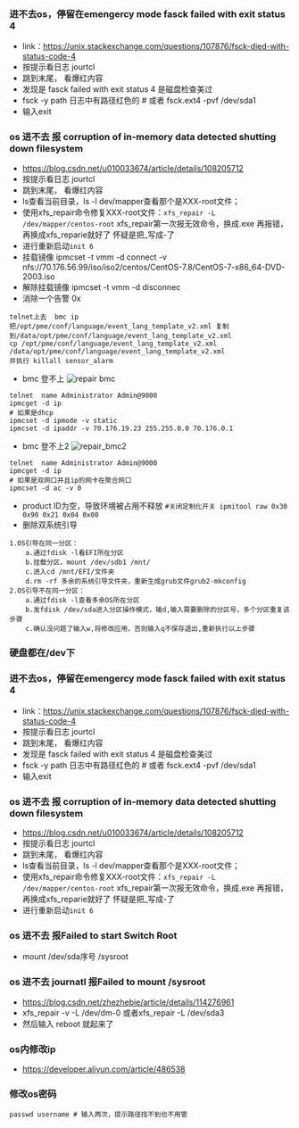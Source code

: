 ### 进不去os，停留在emengercy mode fasck failed with exit status 4 
- link：https://unix.stackexchange.com/questions/107876/fsck-died-with-status-code-4
- 按提示看日志 jourtcl 
- 跳到末尾， 看爆红内容
- 发现是 fasck failed with exit status 4 是磁盘检查美过
- fsck -y path 日志中有路径红色的 # 或者 fsck.ext4 -pvf /dev/sda1
- 输入exit

### os 进不去 报 corruption of in-memory data detected shutting down filesystem 
- https://blog.csdn.net/u010033674/article/details/108205712
- 按提示看日志 jourtcl 
- 跳到末尾， 看爆红内容
- ls查看当前目录，ls -l dev/mapper查看那个是XXX-root文件；
- 使用xfs_repair命令修复XXX-root文件：`xfs_repair -L /dev/mapper/centos-root` xfs_repair第一次报无效命令，换成.exe 再报错，再换成xfs_reparie就好了 怀疑是把_写成-了
- 进行重新启动`init 6`
- 挂载镜像 ipmcset -t vmm -d connect -v nfs://70.176.56.99/iso/iso2/centos/CentOS-7.8/CentOS-7-x86_64-DVD-2003.iso
- 解除挂载镜像 ipmcset -t vmm -d disconnec
- 消除一个告警 0x
```
telnet上去  bmc ip
把/opt/pme/conf/language/event_lang_template_v2.xml 复制到/data/opt/pme/conf/language/event_lang_template_v2.xml
cp /opt/pme/conf/language/event_lang_template_v2.xml /data/opt/pme/conf/language/event_lang_template_v2.xml
并执行 killall sensor_alarm
```
- bmc 登不上
![repair bmc](../imgs/2022-09-15_191339.png)
```
telnet  name Administrator Admin@9000
ipmcget -d ip
# 如果是dhcp
ipmcset -d ipmode -v static
ipmcset -d ipaddr -v 70.176.19.23 255.255.0.0 70.176.0.1
```
- bmc 登不上2
![repair_bmc2](../imgs/repair_bmc2.png)
```
telnet  name Administrator Admin@9000
ipmcget -d ip
# 如果是双网口并且ip的网卡在聚合网口
ipmcset -d ac -v 0
```
- product ID为空，导致环境被占用不释放 `#关闭定制化开关 ipmitool raw 0x30 0x90 0x21 0x04 0x00`
- 删除双系统引导
```
1.OS引导在同一分区：
	a.通过fdisk -l看EFI所在分区
	b.挂载分区，mount /dev/sdb1 /mnt/
	c.进入cd /mnt/EFI/文件夹
	d.rm -rf 多余的系统引导文件夹，重新生成grub文件grub2-mkconfig
2.OS引导不在同一分区：
	a.通过fdisk -l查看多余OS所在分区
	b.发fdisk /dev/sda进入分区操作模式，输d,输入需要删除的分区号，多个分区重复该步骤
	c.确认没问题了输入w,将修改应用，否则输入q不保存退出,重新执行以上步骤
```
### 硬盘都在/dev下
### 进不去os，停留在emengercy mode fasck failed with exit status 4 
- link：https://unix.stackexchange.com/questions/107876/fsck-died-with-status-code-4
- 按提示看日志 jourtcl 
- 跳到末尾， 看爆红内容
- 发现是 fasck failed with exit status 4 是磁盘检查美过
- fsck -y path 日志中有路径红色的 # 或者 fsck.ext4 -pvf /dev/sda1
- 输入exit

### os 进不去 报 corruption of in-memory data detected shutting down filesystem 
- https://blog.csdn.net/u010033674/article/details/108205712
- 按提示看日志 jourtcl 
- 跳到末尾， 看爆红内容
- ls查看当前目录，ls -l dev/mapper查看那个是XXX-root文件；
- 使用xfs_repair命令修复XXX-root文件：`xfs_repair -L /dev/mapper/centos-root` xfs_repair第一次报无效命令，换成.exe 再报错，再换成xfs_reparie就好了 怀疑是把_写成-了
- 进行重新启动`init 6`
### os 进不去 报Failed to start Switch Root
- mount /dev/sda序号 /sysroot

### os 进不去 journatl 报Failed to mount /sysroot
- https://blog.csdn.net/zhezhebie/article/details/114276961
- xfs_repair -v -L /dev/dm-0 或者xfs_repair -L /dev/sda3
- 然后输入 reboot 就起来了
### os内修改ip
- https://developer.aliyun.com/article/486538

### 修改os密码
```
passwd username # 输入两次，提示路径找不到也不用管
```